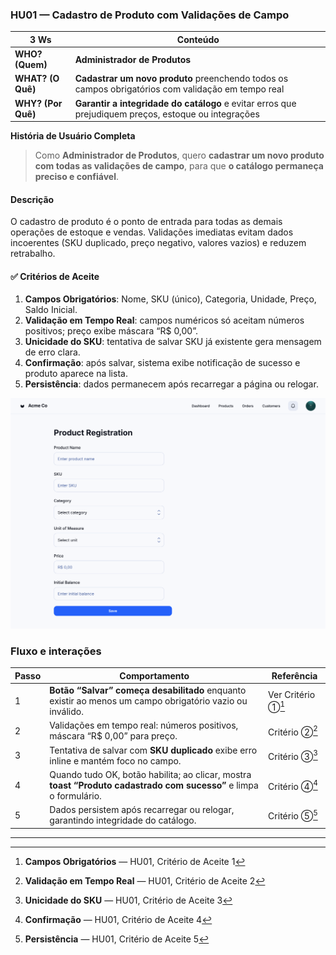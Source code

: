 ### HU01 — Cadastro de Produto com Validações de Campo

| **3 Ws** | **Conteúdo** |
|----------|--------------|
| **WHO? (Quem)** | **Administrador de Produtos** |
| **WHAT? (O Quê)** | **Cadastrar um novo produto** preenchendo todos os campos obrigatórios com validação em tempo real |
| **WHY? (Por Quê)** | **Garantir a integridade do catálogo** e evitar erros que prejudiquem preços, estoque ou integrações |

**História de Usuário Completa**  
> Como **Administrador de Produtos**, quero **cadastrar um novo produto com todas as validações de campo**, para que **o catálogo permaneça preciso e confiável**.

#### Descrição
O cadastro de produto é o ponto de entrada para todas as demais operações de estoque e vendas. Validações imediatas evitam dados incoerentes (SKU duplicado, preço negativo, valores vazios) e reduzem retrabalho.

#### ✅ Critérios de Aceite
1. **Campos Obrigatórios**: Nome, SKU (único), Categoria, Unidade, Preço, Saldo Inicial.  
2. **Validação em Tempo Real**: campos numéricos só aceitam números positivos; preço exibe máscara “R$ 0,00”.  
3. **Unicidade do SKU**: tentativa de salvar SKU já existente gera mensagem de erro clara.  
4. **Confirmação**: após salvar, sistema exibe notificação de sucesso e produto aparece na lista.  
5. **Persistência**: dados permanecem após recarregar a página ou relogar.



![Mockup HU01](./HU1.png)


### Fluxo e interações

| Passo | Comportamento | Referência |
|-------|---------------|------------|
| 1 | **Botão “Salvar” começa desabilitado** enquanto existir ao menos um campo obrigatório vazio ou inválido. | Ver Critério ①[^1] |
| 2 | Validações em tempo real: números positivos, máscara “R$ 0,00” para preço. | Critério ②[^2] |
| 3 | Tentativa de salvar com **SKU duplicado** exibe erro inline e mantém foco no campo. | Critério ③[^3] |
| 4 | Quando tudo OK, botão habilita; ao clicar, mostra **toast “Produto cadastrado com sucesso”** e limpa o formulário. | Critério ④[^4] |
| 5 | Dados persistem após recarregar ou relogar, garantindo integridade do catálogo. | Critério ⑤[^5] |

[^1]: **Campos Obrigatórios** — HU01, Critério de Aceite 1  
[^2]: **Validação em Tempo Real** — HU01, Critério de Aceite 2  
[^3]: **Unicidade do SKU** — HU01, Critério de Aceite 3  
[^4]: **Confirmação** — HU01, Critério de Aceite 4  
[^5]: **Persistência** — HU01, Critério de Aceite 5

---
